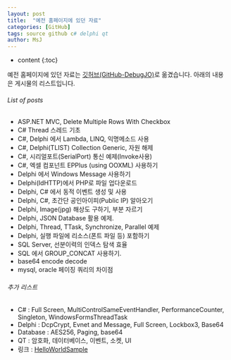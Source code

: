 ```yaml
---
layout: post
title:  "예전 홈페이지에 있던 자료"
categories: [GitHub]
tags: source github c# delphi qt
author: MsJ
---
```


* content
{:toc}

예전 홈페이지에 있던 자료는 [깃허브(GitHub-DebugJO)](https://github.com/DebugJO/HelloWorldSample/tree/master/DevSource/MSJO)로 옮겼습니다. 아래의 내용은 게시물의 리스트입니다.





###### List of posts
* ASP.NET MVC, Delete Multiple Rows With Checkbox
* C# Thread 스레드 기초
* C#, Delphi 에서 Lambda, LINQ, 익명메소드 사용
* C#, Delphi(TLIST) Collection Generic, 자원 해제
* C#, 시리얼포트(SerialPort) 통신 예제(Invoke사용)
* C#, 엑셀 컴포넌트 EPPlus (using OOXML) 사용하기
* Delphi 에서 Windows Message 사용하기
* Delphi(IdHTTP)에서 PHP로 파일 업다운로드
* Delphi, C# 에서 동적 이벤트 생성 및 사용
* Delphi, C#, 초간단 공인아이피(Public IP) 알아오기
* Delphi, Image(jpg) 해상도 구하기, 부분 자르기
* Delphi, JSON Database 활용 예제.
* Delphi, Thread, TTask, Synchronize, Parallel 예제
* Delphi, 실행 파일에 리소스(폰트 파일 등) 포함하기
* SQL Server, 선분이력의 인덱스 탐색 효율
* SQL 에서 GROUP_CONCAT 사용하기.
* base64 encode decode
* mysql, oracle 페이징 쿼리의 차이점

###### 추가 리스트
* C# : Full Screen, MultiControlSameEventHandler, PerformanceCounter, Singleton, WindowsFormsThreadTask
* Delphi : DcpCrypt, Evnet and Message, Full Screen, Lockbox3, Base64
* Database : AES256, Paging, base64
* QT : 암호화, 데이터베이스, 이벤트, 소켓, UI
* 링크 : [HelloWorldSample](https://github.com/DebugJO/HelloWorldSample)
